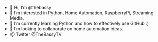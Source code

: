 - 👋 Hi, I’m @thebassy
- 👀 I’m interested in Python, Home Automation, RaspberryPi, Streaming Media.
- 🌱 I’m currently learning Python and how to effectively use GitHub :)
- 💞️ I’m looking to collaborate on home automation ideas.
- 📫 Twitter @TheBassyTV

<!---
thebassy/thebassy is a ✨ special ✨ repository because its `README.md` (this file) appears on your GitHub profile.
You can click the Preview link to take a look at your changes.
--->
